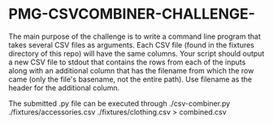 # PMG-CSVCOMBINER-CHALLENGE-
The main purpose of the challenge is to write a command line program that takes several CSV files as arguments. Each CSV file (found in the fixtures directory of this repo) will have the same columns. Your script should output a new CSV file to stdout that contains the rows from each of the inputs along with an additional column that has the filename from which the row came (only the file's basename, not the entire path). Use filename as the header for the additional column.

The submitted .py file can be executed through ./csv-combiner.py ./fixtures/accessories.csv ./fixtures/clothing.csv > combined.csv
